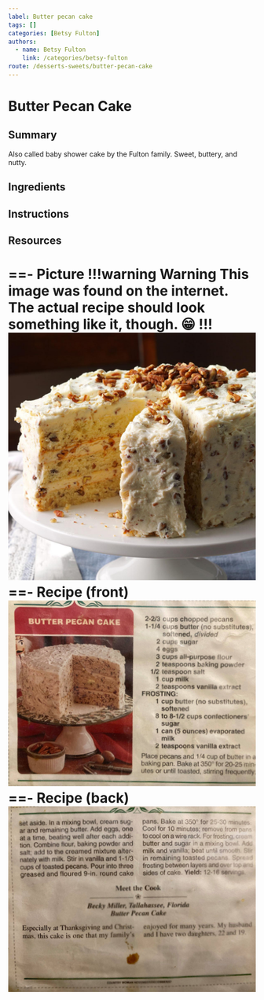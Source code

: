 ```yaml
---
label: Butter pecan cake
tags: []
categories: [Betsy Fulton]
authors:
  - name: Betsy Fulton
    link: /categories/betsy-fulton
route: /desserts-sweets/butter-pecan-cake
---
```


# Butter Pecan Cake
## Summary
Also called baby shower cake by the Fulton family. Sweet, buttery, and nutty.

## Ingredients

## Instructions


## Resources
==- Picture
!!!warning Warning
This image was found on the internet. The actual recipe should look something like it, though. 😁
!!!
![](/static/banners/tmp/butter-pecan-cake.jpg)
==- Recipe (front)
![](/static/recipes/butter-pecan-cake-front.jpg)
==- Recipe (back)
![](/static/recipes/butter-pecan-cake-back.jpg)
===
